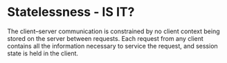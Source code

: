 # Statelessness - IS IT?

The client–server communication is constrained by no client context being stored on the server between requests. Each request from any client contains all the information necessary to service the request, and session state is held in the client.
